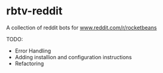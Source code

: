 # rbtv-reddit
A collection of reddit bots for www.reddit.com/r/rocketbeans

TODO:

- Error Handling
- Adding installion and configuration instructions
- Refactoring